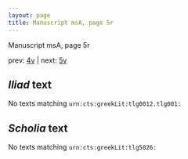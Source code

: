 ```yaml
---
layout: page
title: Manuscript msA, page 5r
---
```


Manuscript msA, page 5r

prev:  [4v](../4v) | next:  [5v](../5v)

## *Iliad* text

No texts matching `urn:cts:greekLit:tlg0012.tlg001:`

## *Scholia* text

No texts matching `urn:cts:greekLit:tlg5026:`